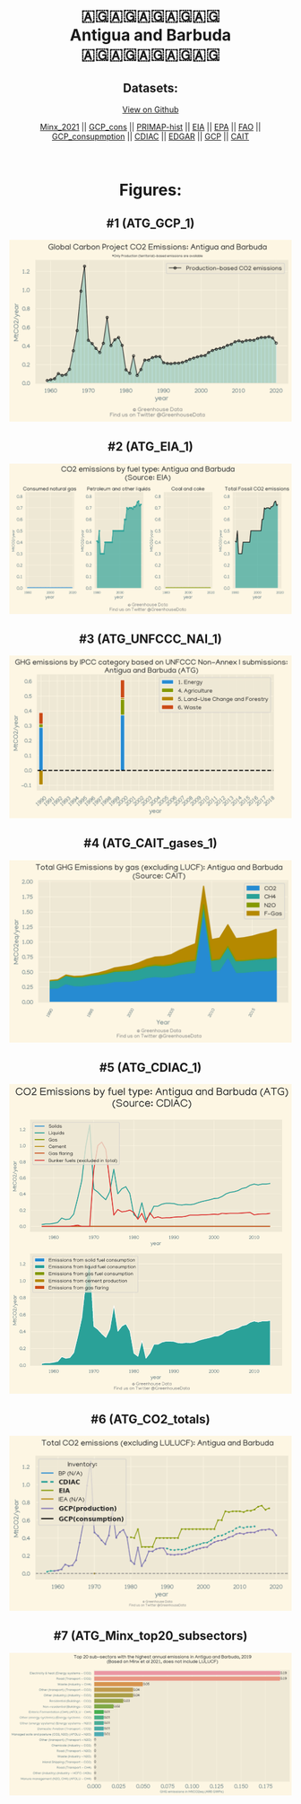 
<center>
<h1 align="center">
🇦🇬🇦🇬🇦🇬🇦🇬🇦🇬
<br>
Antigua and Barbuda
<br>
🇦🇬🇦🇬🇦🇬🇦🇬🇦🇬
</h1>
<h2>Datasets:</h2>
<p><a href="https://github.com/dquintani/Greenhouse-Data/tree/master/country_data/ATG_Antigua and Barbuda/data">View on Github</a>
<br></p><p><a href="data/ATG_Minx_2021.csv">Minx_2021</a> || <a href="data/ATG_GCP_cons.csv">GCP_cons</a> || <a href="data/ATG_PRIMAP-hist.csv">PRIMAP-hist</a> || <a href="data/ATG_EIA.csv">EIA</a> || <a href="data/ATG_EPA.csv">EPA</a> || <a href="data/ATG_FAO.csv">FAO</a> || <a href="data/ATG_GCP_consupmption.csv">GCP_consupmption</a> || <a href="data/ATG_CDIAC.csv">CDIAC</a> || <a href="data/ATG_EDGAR.csv">EDGAR</a> || <a href="data/ATG_GCP.csv">GCP</a> || <a href="data/ATG_CAIT.csv">CAIT</a></p><p><br></p>
<h1>Figures:</h1><h2>#1 (ATG_GCP_1)</h2>
<p><img alt="" src="figures/ATG_GCP_1.png" /></p><h2>#2 (ATG_EIA_1)</h2>
<p><img alt="" src="figures/ATG_EIA_1.png" /></p><h2>#3 (ATG_UNFCCC_NAI_1)</h2>
<p><img alt="" src="figures/ATG_UNFCCC_NAI_1.png" /></p><h2>#4 (ATG_CAIT_gases_1)</h2>
<p><img alt="" src="figures/ATG_CAIT_gases_1.png" /></p><h2>#5 (ATG_CDIAC_1)</h2>
<p><img alt="" src="figures/ATG_CDIAC_1.png" /></p><h2>#6 (ATG_CO2_totals)</h2>
<p><img alt="" src="figures/ATG_CO2_totals.png" /></p><h2>#7 (ATG_Minx_top20_subsectors)</h2>
<p><img alt="" src="figures/ATG_Minx_top20_subsectors.png" /></p>